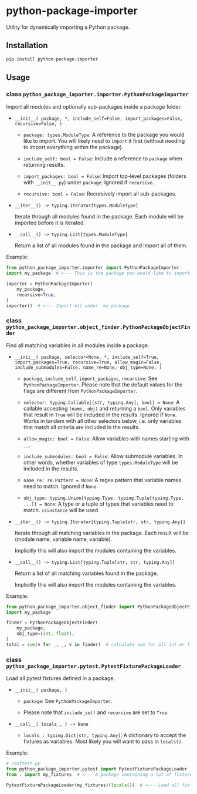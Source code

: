 # python-package-importer

Utility for dynamically importing a Python package.

## Installation

```bash
pip install python-package-importer
```

## Usage

### class `python_package_importer.importer.PythonPackageImporter`

Import all modules and optionally sub-packages inside a package folder.

* `__init__(
    package,
    *,
    include_self=False,
    import_packages=False,
    recursive=False,
    )`

    * `package: types.ModuleType`:
        A reference to the package you would like to import.
        You will likely need to `import` it first (without needing to import everything within the package).

    * `include_self: bool = False`:
        Include a reference to `package` when returning results.

    * `import_packages: bool = False`:
        Import top-level packages (folders with `__init__.py`) under `package`. Ignored if `recursive`.

    * `recursive: bool = False`:
        Recursively import all sub-packages.

* `__iter__() -> typing.Iterator[types.ModuleType]`

    Iterate through all modules found in the package.
    Each module will be imported before it is iterated.

* `__call__() -> typing.List[types.ModuleType]`

    Return a list of all modules found in the package and import all of them.

Example:

```python
from python_package_importer.importer import PythonPackageImporter
import my_package  # <--- This is the package you would like to import

importer = PythonPackageImporter(
    my_package,
    recursive=True,
)
importer()  # <--- Import all under `my_package`
```

### class `python_package_importer.object_finder.PythonPackageObjectFinder`

Find all matching variables in all modules inside a package.

* `__init__(
    package,
    selector=None,
    *,
    include_self=True,
    import_packages=True,
    recursive=True,
    allow_magic=False,
    include_submodules=False,
    name_re=None,
    obj_type=None,
    )`

    * `package`, `include_self`, `import_packages`, `recursive`:
        See `PythonPackageImporter`.
        Please note that the default values for the flags are different from `PythonPackageImporter`.

    * `selector: typing.Callable[[str, typing.Any], bool] = None`:
        A callable accepting `(name, obj)` and returning a `bool`.
        Only variables that result in `True` will be included in the results.
        Ignored if `None`.
        Works in tandem with all other selectors below,
        i.e. only variables that match all criteria are included in the results.

    * `allow_magic: bool = False`:
        Allow variables with names starting with `__`.

    * `include_submodules: bool = False`:
        Allow submodule variables.
        In other words, whether variables of type `types.ModuleType` will be included in the results.

    * `name_re: re.Pattern = None`:
        A regex pattern that variable names need to match.
        Ignored if `None`.

    * `obj_type: typing.Union[typing.Type, typing.Tuple[typing.Type, ...]] = None`:
        A type or a tuple of types that variables need to match.
        `isinstance` will be used.

* `__iter__() -> typing.Iterator[typing.Tuple[str, str, typing.Any]]`

    Iterate through all matching variables in the package.
    Each result will be (module name, variable name, variable).

    Implicitly this will also import the modules containing the variables.

* `__call__() -> typing.List[typing.Tuple[str, str, typing.Any]]`

    Return a list of all matching variables found in the package.

    Implicitly this will also import the modules containing the variables.

Example:

```python
from python_package_importer.object_finder import PythonPackageObjectFinder
import my_package

finder = PythonPackageObjectFinder(
    my_package,
    obj_type=(int, float),
)
total = sum(v for _, _, v in finder)  # calculate sum for all int or float variables found in the package
```

### class `python_package_importer.pytest.PytestFixturePackageLoader`

Load all pytest fixtures defined in a package.

* `__init__(
    package,
    )`

    * `package`:
        See `PythonPackageImporter`.

    * Please note that `include_self` and `recursive` are set to `True`.

* `__call__(
    locals_,
    ) -> None`

    * `locals_: typing.Dict[str, typing.Any]`:
        A dictionary to accept the fixtures as variables.
        Most likely you will want to pass in `locals()`.

Example:

```python
# conftest.py
from python_package_importer.pytest import PytestFixturePackageLoader
from . import my_fixtures  # <--- A package containing a lot of fixtures

PytestFixturePackageLoader(my_fixtures)(locals())  # <--- Load all fixtures into conftest.py
```
